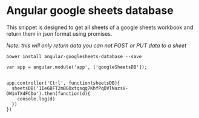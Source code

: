 # Angular google sheets database
This snippet is designed to get all sheets of a google sheets workbook and return them in json format using promises.  

*Note: this will only return data you can not POST or PUT data to a sheet*

    bower install angular-googlesheets-database --save

    var app = angular.module('app', ['googleSheetsDB']);


    app.controller('Ctrl', function(sheetsDB){
      sheetsDB('1Ie6BFT2mBGOxtqsqq7KhfPqDVlNazsV-OW1nTXdFCDo').then(function(d){
        console.log(d)
      })
    })
